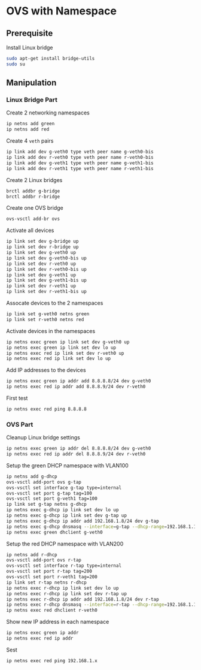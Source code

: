 # OVS with Namespace

## Prerequisite

Install Linux bridge
```bash
sudo apt-get install bridge-utils
sudo su
```


## Manipulation

### Linux Bridge Part

Create 2 networking namespaces
```bash
ip netns add green
ip netns add red
```

Create 4 `veth` pairs
```bash
ip link add dev g-veth0 type veth peer name g-veth0-bis
ip link add dev r-veth0 type veth peer name r-veth0-bis
ip link add dev g-veth1 type veth peer name g-veth1-bis
ip link add dev r-veth1 type veth peer name r-veth1-bis
```

Create 2 Linux bridges
```bash
brctl addbr g-bridge
brctl addbr r-bridge
```

Create one OVS bridge
```bash
ovs-vsctl add-br ovs
```

Activate all devices
```bash
ip link set dev g-bridge up
ip link set dev r-bridge up
ip link set dev g-veth0 up
ip link set dev g-veth0-bis up
ip link set dev r-veth0 up
ip link set dev r-veth0-bis up
ip link set dev g-veth1 up
ip link set dev g-veth1-bis up
ip link set dev r-veth1 up
ip link set dev r-veth1-bis up
```
      
Assocate devices to the 2 namespaces
```bash
ip link set g-veth0 netns green
ip link set r-veth0 netns red
```

Activate devices in the namespaces
```bash
ip netns exec green ip link set dev g-veth0 up
ip netns exec green ip link set dev lo up
ip netns exec red ip link set dev r-veth0 up
ip netns exec red ip link set dev lo up
```
      
Add IP addresses to the devices
```bash
ip netns exec green ip addr add 8.8.8.8/24 dev g-veth0
ip netns exec red ip addr add 8.8.8.9/24 dev r-veth0
```

First test
```bash
ip netns exec red ping 8.8.8.8
```


### OVS Part

Cleanup Linux bridge settings
```bash
ip netns exec green ip addr del 8.8.8.8/24 dev g-veth0
ip netns exec red ip addr del 8.8.8.9/24 dev r-veth0
```

Setup the green DHCP namespace with VLAN100
```bash
ip netns add g-dhcp
ovs-vsctl add-port ovs g-tap
ovs-vsctl set interface g-tap type=internal
ovs-vsctl set port g-tap tag=100
ovs-vsctl set port g-veth1 tag=100
ip link set g-tap netns g-dhcp
ip netns exec g-dhcp ip link set dev lo up
ip netns exec g-dhcp ip link set dev g-tap up
ip netns exec g-dhcp ip addr add 192.168.1.8/24 dev g-tap
ip netns exec g-dhcp dnsmasq --interface=g-tap --dhcp-range=192.168.1.10,192.168.1.20,255.255.255.0
ip netns exec green dhclient g-veth0
```     

Setup the red DHCP namespace with VLAN200
```bash
ip netns add r-dhcp
ovs-vsctl add-port ovs r-tap
ovs-vsctl set interface r-tap type=internal
ovs-vsctl set port r-tap tag=200
ovs-vsctl set port r-veth1 tag=200
ip link set r-tap netns r-dhcp
ip netns exec r-dhcp ip link set dev lo up
ip netns exec r-dhcp ip link set dev r-tap up
ip netns exec r-dhcp ip addr add 192.168.1.8/24 dev r-tap
ip netns exec r-dhcp dnsmasq --interface=r-tap --dhcp-range=192.168.1.10,192.168.1.20,255.255.255.0
ip netns exec red dhclient r-veth0
```

Show new IP address in each namespace
```bash
ip netns exec green ip addr
ip netns exec red ip addr
```
      
Sest 
```bash
ip netns exec red ping 192.168.1.x
```